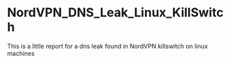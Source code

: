 # NordVPN_DNS_Leak_Linux_KillSwitch
This is a little report for a dns leak found in NordVPN killswitch on linux machines
